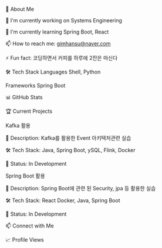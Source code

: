 <!--
아이디어 구상 목록 (주석으로 기록):
- 프로필 소개: 간단한 자기소개와 현재 하고 있는 일
- 기술 스택: 사용하는 언어와 도구들을 배지로 표현
- 프로젝트: 현재 작업 중인 프로젝트들 링크
- GitHub 통계: 커밋 활동과 언어 사용량 그래프
- 연락처: 소셜 미디어와 이메일 링크
- 배지 URL들:
  - Java: https://img.shields.io/badge/Java-ED8B00?style=for-the-badge&logo=java&logoColor=white
  - Spring: https://img.shields.io/badge/Spring-6DB33F?style=for-the-badge&logo=spring&logoColor=white
  - JavaScript: https://img.shields.io/badge/JavaScript-F7DF1E?style=for-the-badge&logo=javascript&logoColor=black
  - LinkedIn: https://img.shields.io/badge/LinkedIn-0077B5?style=for-the-badge&logo=linkedin&logoColor=white
-->
🚀 About Me

🔭 I'm currently working on Systems Engineering

🌱 I'm currently learning Spring Boot, React

📫 How to reach me: gimhansu@naver.com

⚡ Fun fact: 코딩하면서 커피를 하루에 2잔은 마신다

🛠️ Tech Stack
Languages
Shell, Python

Frameworks
Spring Boot


📊 GitHub Stats
<div align="center">

</div>
🏆 Current Projects

Kafka 활용

📝 Description: Kafka를 활용한 Event 아키텍처관련 실습

🛠️ Tech Stack: Java, Spring Boot, ySQL, Flink, Docker

🌟 Status: In Development

Spring Boot 활용

📝 Description: Spring Boot에 관련 된 Security, jpa 등 활용한 실습

🛠️ Tech Stack: React Docker, Java, Spring Boot

🌟 Status: In Development

📫 Connect with Me

📈 Profile Views

